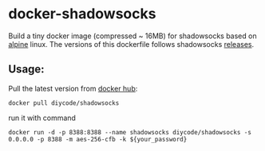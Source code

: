 # docker-shadowsocks


Build a tiny docker image (compressed ~ 16MB) for shadowsocks based on [alpine](https://alpinelinux.org/)
linux. The versions of this dockerfile follows shadowsocks [releases](https://github.com/shadowsocks/shadowsocks/releases).


## Usage:

Pull the latest version from [docker hub](https://hub.docker.com/r/diycode/shadowsocks/):

```
docker pull diycode/shadowsocks
```

run it with command

```
docker run -d -p 8388:8388 --name shadowsocks diycode/shadowsocks -s 0.0.0.0 -p 8388 -m aes-256-cfb -k ${your_password}
```
